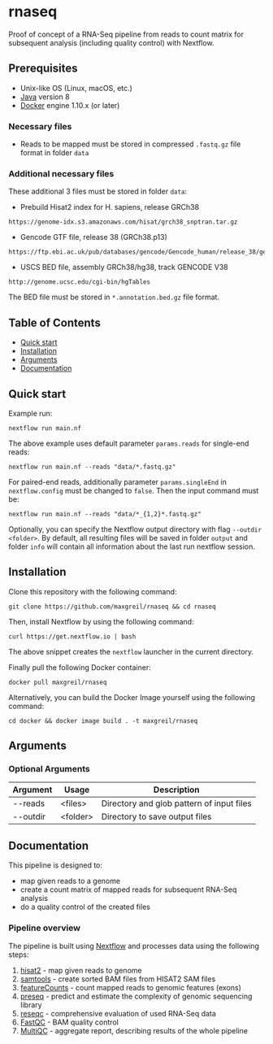 # rnaseq

Proof of concept of a RNA-Seq pipeline from reads to count matrix for subsequent analysis (including quality control) with Nextflow.

## Prerequisites

* Unix-like OS (Linux, macOS, etc.)
* [Java](https://openjdk.java.net) version 8
* [Docker](https://docs.docker.com/engine/install/) engine 1.10.x (or later)


### Necessary files

* Reads to be mapped must be stored in compressed `.fastq.gz` file format in folder `data`

### Additional necessary files

These additional 3 files must be stored in folder `data`:

* Prebuild Hisat2 index for H. sapiens, release GRCh38

```
https://genome-idx.s3.amazonaws.com/hisat/grch38_snptran.tar.gz
```

* Gencode GTF file, release 38 (GRCh38.p13)

```
https://ftp.ebi.ac.uk/pub/databases/gencode/Gencode_human/release_38/gencode.v38.chr_patch_hapl_scaff.annotation.gtf.gz
```

* USCS BED file, assembly GRCh38/hg38, track GENCODE V38

```
http://genome.ucsc.edu/cgi-bin/hgTables
```
The BED file must be stored in `*.annotation.bed.gz` file format.

## Table of Contents

* [Quick start](#Quick-start)
* [Installation](#Installation)
* [Arguments](#Arguments)
* [Documentation](#Documentation)

## Quick start

Example run:
```
nextflow run main.nf
```

The above example uses default parameter `params.reads` for single-end reads:
```
nextflow run main.nf --reads "data/*.fastq.gz"
```

For paired-end reads, additionally parameter `params.singleEnd` in `nextflow.config` must be changed to `false`. Then the input command must be:

```
nextflow run main.nf --reads "data/*_{1,2}*.fastq.gz"
```

Optionally, you can specify the Nextflow output directory with flag `--outdir <folder>`. By default, all resulting files will be saved in folder `output` and folder `info` will contain all information about the last run nextflow session.

## Installation

Clone this repository with the following command:

```
git clone https://github.com/maxgreil/rnaseq && cd rnaseq
```

Then, install Nextflow by using the following command:

```
curl https://get.nextflow.io | bash
```

The above snippet creates the `nextflow` launcher in the current directory.

Finally pull the following Docker container:

```
docker pull maxgreil/rnaseq
```

Alternatively, you can build the Docker Image yourself using the following command:

```
cd docker && docker image build . -t maxgreil/rnaseq
```

## Arguments

### Optional Arguments

| Argument  | Usage                            | Description                                                          |
|-----------|----------------------------------|----------------------------------------------------------------------|
| --reads| \<files\>                           | Directory and glob pattern of input files|
| --outdir  | \<folder\>                       | Directory to save output files                                    |

## Documentation

This pipeline is designed to:

* map given reads to a genome
* create a count matrix of mapped reads for subsequent RNA-Seq analysis
* do a quality control of the created files

### Pipeline overview

The pipeline is built using [Nextflow](https://www.nextflow.io/)
and processes data using the following steps:

1. [hisat2](http://daehwankimlab.github.io/hisat2/) - map given reads to genome
2. [samtools](http://www.htslib.org/) - create sorted BAM files from HISAT2 SAM files
3. [featureCounts](http://subread.sourceforge.net/) - count mapped reads to genomic features (exons)
4. [preseq](http://smithlabresearch.org/software/preseq/) -  predict and estimate the complexity of genomic sequencing library
5. [reseqc](http://rseqc.sourceforge.net/) - comprehensive evaluation of used RNA-Seq data
6. [FastQC](http://www.bioinformatics.babraham.ac.uk/projects/fastqc/) - BAM quality control
7. [MultiQC](https://multiqc.info) - aggregate report, describing results of the whole pipeline
